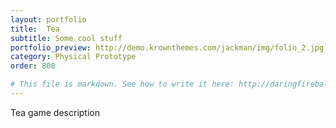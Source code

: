 ```yaml
---
layout: portfolio
title:  Tea
subtitle: Some cool stuff
portfolio_preview: http://demo.krownthemes.com/jackman/img/folio_2.jpg
category: Physical Prototype
order: 800

# This file is markdown. See how to write it here: http://daringfireball.net/projects/markdown/syntax
---
```

 
Tea game description
